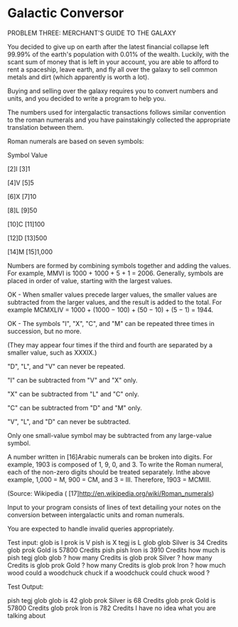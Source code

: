 
Galactic Conversor
=================

PROBLEM THREE: MERCHANT'S GUIDE TO THE GALAXY

You decided to give up on earth after the latest financial collapse left 99.99% of the earth's population with 0.01% of the wealth. Luckily, with the scant sum of money that is left in your account, you are able to afford to rent a spaceship, leave earth, and fly all over the galaxy to sell common metals and dirt (which apparently is worth a lot).

Buying and selling over the galaxy requires you to convert numbers and units, and you decided to write a program to help you.

The numbers used for intergalactic transactions follows similar convention to the roman numerals and you have painstakingly collected the appropriate translation between them.

Roman numerals are based on seven symbols:

Symbol
Value

[2]I
[3]1

[4]V
[5]5

[6]X
[7]10

[8]L
[9]50

[10]C
[11]100

[12]D
[13]500

[14]M
[15]1,000


Numbers are formed by combining symbols together and adding the values. For example, MMVI is 1000 + 1000 + 5 + 1 = 2006. Generally, symbols are placed in order of value, starting with the largest values. 

OK - When smaller values precede larger values, the smaller values are   subtracted from the larger values, and the result is added to the total. For example MCMXLIV = 1000 + (1000 − 100) + (50 − 10) + (5 − 1) = 1944. 

OK - The symbols "I", "X", "C", and "M" can be repeated three times in succession, but no more. 

(They may appear four times if the third and fourth are separated by a smaller value, such as XXXIX.) 

"D", "L", and "V" can never be repeated.

"I" can be subtracted from "V" and "X" only. 

"X" can be subtracted from "L" and "C" only. 

"C" can be subtracted from "D" and "M" only. 

"V", "L", and "D" can never be subtracted.

Only one small-value symbol may be subtracted from any large-value symbol.

A number written in [16]Arabic numerals can be broken into digits. For example, 1903 is composed of 1, 9, 0, and 3. To write the Roman numeral, each of the non-zero digits should be treated separately. Inthe above example, 1,000 = M, 900 = CM, and 3 = III. Therefore, 1903 = MCMIII.

(Source: Wikipedia ( [17]http://en.wikipedia.org/wiki/Roman_numerals)

Input to your program consists of lines of text detailing your notes on the conversion between intergalactic units and roman numerals.

You are expected to handle invalid queries appropriately.

Test input:
glob is I
prok is V
pish is X
tegj is L
glob glob Silver is 34 Credits 
glob prok Gold is 57800 Credits
pish pish Iron is 3910 Credits 
how much is pish tegj glob glob ? 
how many Credits is glob prok Silver ? 
how many Credits is glob prok Gold ? 
how many Credits is glob prok Iron ? 
how much wood could a woodchuck chuck if a woodchuck could chuck wood ?  

Test Output: 

pish tegj glob glob is 42 
glob prok Silver is 68 Credits 
glob prok Gold is 57800 Credits 
glob prok Iron is 782 Credits 
I have no idea what you are talking about  

